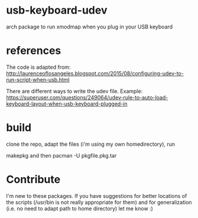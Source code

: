 # usb-keyboard-udev
arch package to run xmodmap when you plug in your USB keyboard

# references
The code is adapted from: 
http://laurenceoflosangeles.blogspot.com/2015/08/configuring-udev-to-run-script-when-usb.html

There are different ways to write the udev file. Example:
https://superuser.com/questions/249064/udev-rule-to-auto-load-keyboard-layout-when-usb-keyboard-plugged-in

# build

clone the repo, adapt the files (i'm using my own homedirectory), run 

makepkg
and then
pacman -U pkgfile.pkg.tar

# Contribute

I'm new to these packages. If you have suggestions for better locations of the scripts (/usr/bin is not really appropriate for them) and for generalization (i.e. no need to adapt path to home directory) let me know :)
